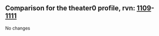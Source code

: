 ## Comparison for the theater0 profile, rvn: [1109](https://github.com/PRO100KatYT/FortniteProfileRevisions/tree/main/profiles/theater0/1109%20theater0.json)-[1111](https://github.com/PRO100KatYT/FortniteProfileRevisions/tree/main/profiles/theater0/1111%20theater0.json)

No changes
